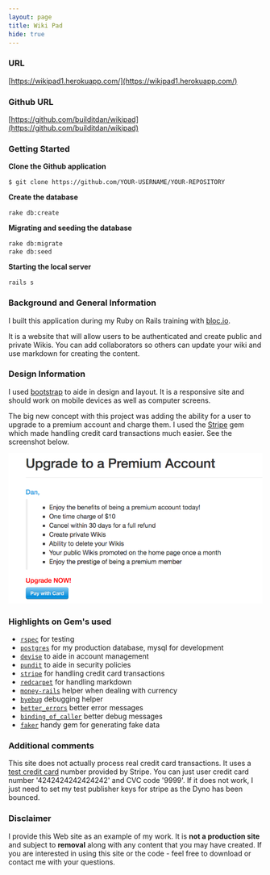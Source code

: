 ```yaml
---
layout: page
title: Wiki Pad
hide: true
---
```


### URL
[https://wikipad1.herokuapp.com/](https://wikipad1.herokuapp.com/)

### Github URL
[https://github.com/builditdan/wikipad](https://github.com/builditdan/wikipad)

### Getting Started

**Clone the Github application**

```
$ git clone https://github.com/YOUR-USERNAME/YOUR-REPOSITORY
```

**Create the database**

```
rake db:create
```

**Migrating and seeding the database**

```
rake db:migrate
rake db:seed
```

**Starting the local server**

```
rails s

```

### Background and General Information
I built this application during my Ruby on Rails training with [bloc.io](https://bloc.io).

It is a website that will allow users to be authenticated and create public and private Wikis. You can add collaborators so others can update your wiki and use markdown for creating the content.

### Design Information
I used [bootstrap](http://getbootstrap.com/) to aide in design and layout. It is a responsive site and should work on mobile devices as well as computer screens.

The big new concept with this project was adding the ability for a user to upgrade to a premium account and charge them. I used the [Stripe](https://stripe.com/) gem which made handling credit card transactions much easier. See the screenshot below.

[<img src="/img/payforit.png">](http://wikipad1.herokuapp.com/)<br>

### Highlights on Gem's used
* [`rspec`](https://github.com/rspec/rspec-rails) for testing
* [`postgres`](http://www.postgresql.org/) for my production database, mysql for development
* [`devise`](https://github.com/plataformatec/devise) to aide in account management
* [`pundit`](https://github.com/elabs/pundit) to aide in security policies
* [`stripe`](https://github.com/stripe/stripe-ruby) for handling credit card transactions
* [`redcarpet`](https://github.com/vmg/redcarpet) for handling markdown
* [`money-rails`](https://github.com/RubyMoney/money-rails) helper when dealing with currency
* [`byebug`](https://github.com/deivid-rodriguez/byebug) debugging helper
* [`better_errors`](https://github.com/charliesome/better_errors) better error messages
* [`binding_of_caller`](https://github.com/banister/binding_of_caller) better debug messages
* [`faker`](https://github.com/stympy/faker) handy gem for generating fake data

### Additional comments
This site does not actually process real credit card transactions. It uses a [test credit card](https://stripe.com/docs/testing) number provided by Stripe. You can just user credit card number '4242424242424242' and CVC code '9999'. If it does not work, I just need to set my test publisher keys for stripe as the Dyno has been bounced.  

### Disclaimer
I provide this Web site as an example of my work. It is **not a production site** and subject to **removal** along with any content that you may have created. If you are interested in using this site or the code - feel free to download or contact me with your questions.
